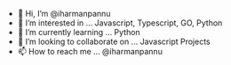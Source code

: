 - 👋 Hi, I’m @iharmanpannu
- 👀 I’m interested in ... Javascript, Typescript, GO, Python
- 🌱 I’m currently learning ... Python
- 💞️ I’m looking to collaborate on ... Javascript Projects
- 📫 How to reach me ... @iharmanpannu

<!---
iharmanpannu/iharmanpannu is a ✨ special ✨ repository because its `README.md` (this file) appears on your GitHub profile.
You can click the Preview link to take a look at your changes.
--->
